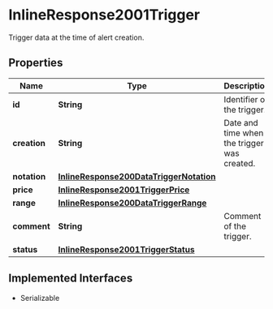 

# InlineResponse2001Trigger

Trigger data at the time of alert creation.

## Properties

Name | Type | Description | Notes
------------ | ------------- | ------------- | -------------
**id** | **String** | Identifier of the trigger. |  [optional]
**creation** | **String** | Date and time when the trigger was created. |  [optional]
**notation** | [**InlineResponse200DataTriggerNotation**](InlineResponse200DataTriggerNotation.md) |  |  [optional]
**price** | [**InlineResponse2001TriggerPrice**](InlineResponse2001TriggerPrice.md) |  |  [optional]
**range** | [**InlineResponse200DataTriggerRange**](InlineResponse200DataTriggerRange.md) |  |  [optional]
**comment** | **String** | Comment of the trigger. |  [optional]
**status** | [**InlineResponse2001TriggerStatus**](InlineResponse2001TriggerStatus.md) |  |  [optional]


## Implemented Interfaces

* Serializable



